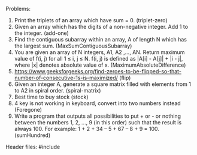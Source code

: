 Problems:
1. Print the triplets of an array which have sum = 0. (triplet-zero)
2. Given an array which has the digits of a non-negative integer. Add 1 to the integer. (add-one)
3. Find the contiguous subarray within an array, A of length N which has the largest sum. (MaxSumContiguousSubarray)
4. You are given an array of N integers, A1, A2 ,…, AN. Return maximum value of f(i, j) for all 1 ≤ i, j ≤ N. f(i, j) is defined as |A[i] - A[j]| + |i - j|, where |x| denotes absolute value of x. (MaximumAbsoluteDifference)
5. https://www.geeksforgeeks.org/find-zeroes-to-be-flipped-so-that-number-of-consecutive-1s-is-maximized/ (flip)
6. Given an integer A, generate a square matrix filled with elements from 1 to A2 in spiral order. (spiral-matrix)
7. Best time to buy stock (stock)
8. 4 key is not working in keyboard, convert into two numbers instead (Foregone)
9. Write a program that outputs all possibilities to put + or - or nothing between the numbers 1, 2, ..., 9 (in this order) such that the result is always 100. For example: 1 + 2 + 34 – 5 + 67 – 8 + 9 = 100. (sumHundred)

Header files:
#include <vector>